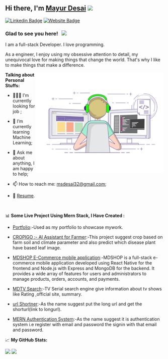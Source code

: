 ## Hi there, I'm <a href="https://mayurdesai.herokuapp.com" target="_blank">Mayur Desai</a> <img src="https://media.giphy.com/media/hvRJCLFzcasrR4ia7z/giphy.gif" width="25px">

[![Linkedin Badge](https://img.shields.io/badge/-LinkedIn-0e76a8?style=flat-square&logo=Linkedin&logoColor=white)](https://linkedin.com/in/mayurdesai88) [![Website Badge](https://img.shields.io/badge/Website-3b5998?style=flat-square&logo=google-chrome&logoColor=white)](https://mayurdesai.vercel.app/)

### Glad to see you here! &nbsp; ![](https://gpvc.arturio.dev/mayurdesai32)

I am a full-stack Developer. I love programming.

As a engineer, I enjoy using my obsessive attention to detail, my unequivocal love for making things that change the world. That's why I like to make things that make a difference.

<img align="right" alt="GIF" src="./coding.gif" width="408" height="318" />

**Talking about Personal Stuffs:**

- 👨🏻‍💻 I’m currently looking for job ;
- 🚀 I’m currently learning Machine Learning;
- 💬 Ask me about anything, I am happy to help;

- 📫 How to reach me: msdesai32@gmail.com;
- 📝 [Resume](MAYURResume.pdf).

</br>

📊 **Some Live Project Using Mern Stack, I Have Created :**

- [Portfolio](https://github.com/mayurdesai32/portfolio-nextjs):-Used as my portfolio to showcase mywork.

- [CROPIGO :- AI Assistant for Farmer](https://github.com/mayurdesai32/college-project):-This project suggest crop based on farm soil and climate parameter and also predict which disease plant have based leaf image.

- [MDSHOP E-Commerce mobile application](https://github.com/mayurdesai32/MDShop-reactNative):-MDSHOP is a full-stack e-commerce mobile application developed using React Native for the frontend and Node.js with Express and MongoDB for the backend. It provides a wide array of features for users and administrators to manage products, orders, accounts, and payments.

- [MDTV Search](https://github.com/mayurdesai32/Mdtv-search):-TV Serial search engine give information about tv shows like Rating ,official site, summary.

- [url Shortner](https://github.com/mayurdesai32/Url-shortner-):-As the name suggest put the long url and get the shorturl(link to longurl).

- [MERN Authentication System](https://github.com/mayurdesai32/authentication-system):-As the name suggest it is authentication system i.e register with email and password the signin with that email and password.

<!--END_SECTION:waka-->

📈 **My GitHub Stats:**

<p>
  <img height="180em" src="https://github-readme-stats.vercel.app/api?username=mayurdesai32&show_icons=true&hide_border=true&&count_private=true&include_all_commits=true" />
  <img height="180em" src="https://github-readme-stats.vercel.app/api/top-langs/?username=mayurdesai32&exclude_repo=KNN-Image-Classification&show_icons=true&hide_border=true&layout=compact&langs_count=8"/>
</p>
